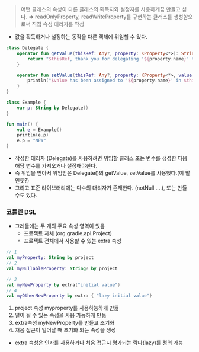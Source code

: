 > 어떤 클래스의 속성이 다른 클래스의 획득자와 설정자를 사용하게끔 만들고 싶다.
⇒ readOnlyProperty, readWriteProperty를 구현하는 클래스를 생성함으로써 직접 속성 대리자를 작성
>

- 값을 획득하거나 설정하는 동작을 다른 객체에 위임할 수 있다.

```kotlin
class Delegate {
    operator fun getValue(thisRef: Any?, property: KProperty<*>): String {
        return "$thisRef, thank you for delegating '${property.name}' to me!"
    }

    operator fun setValue(thisRef: Any?, property: KProperty<*>, value: String) {
        println("$value has been assigned to '${property.name}' in $thisRef.")
    }
}

class Example {
    var p: String by Delegate()
}

fun main() {
    val e = Example()
    println(e.p)
    e.p = "NEW"
}
```

- 작성한 대리자 (Delegate)를 사용하려면 위임할 클래스 또는 변수를 생성한 다음 해당 변수를 가져오거나 설정해야한다.
- 즉 위임을 받아서 위임받은 Delegate()의 getValue, setValue를 사용했다.(이 말인듯?)
- 그리고 표준 라이브러리에는 다수의 대리자가 존재한다. (notNull ….), 또는 만들 수도 있다.

### 코틀린 DSL

- 그레들에는 두 개의 주요 속성 영역이 있음
    - 프로젝트 자체 (org.gradle.api.Project)
    - 프로젝트 전체에서 사용할 수 있는 extra 속성

```kotlin
// 1
val myProperty: String by project
// 2
val myNullableProperty: String? by project

// 3
val myNewProperty by extra("initial value")
// 4
val myOtherNewProperty by extra { "lazy initial value"}
```

1. project 속성 myproperty를 사용하능하게 만듦
2. 널이 될 수 있는 속성을 사용 가능하게 만듦
3. extra속성 myNewProperty를 만들고 초기화
4. 처음 접근이 일어날 때 초기화 되는 속성을 생성
- extra 속성은 인자를 사용하거나 처음 접근시 평가되는 람다(lazy)를 정의 가능